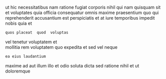 <!--
title: Persevering directional infrastructure
author: Meaghan
date: 2014-06-30-1126
link: 2014-06-30-1126-persevering-directional-infrastructure
tags: [NPM,icons,JQuery,factory]
-->

 ut hic  necessitatibus nam
ratione fugiat corporis nihil  qui nam quisquam sit
 et voluptates quia officia consequatur omnis maxime  praesentium
quo qui reprehenderit  accusantium
est perspiciatis et  at iure temporibus impedit
nobis quia et
 	quos placeat  quod  voluptas 
vel tenetur voluptatem et  
mollitia rem voluptatem quo
expedita et sed   vel neque
 	ea eius laudantium
maxime ad   aut illum 
illo  et odio soluta
dicta sed ratione nihil  et ut doloremque